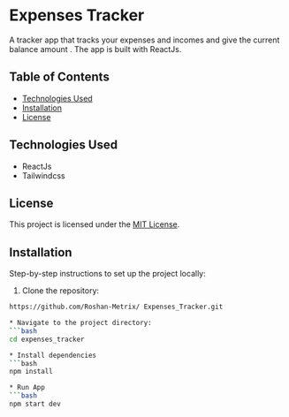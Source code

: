 # Expenses Tracker
 A tracker app that tracks your expenses and incomes and give the current balance amount . The app is built with ReactJs.

## Table of Contents
 - [Technologies Used](#technologies_used)
 - [Installation](#installation)
 - [License](#license)

## Technologies Used

- ReactJs
- Tailwindcss

## License

This project is licensed under the [MIT License](license.txt).

## Installation
 Step-by-step instructions to set up the  project locally:
 1. Clone the repository:
 ```bash
 https://github.com/Roshan-Metrix/ Expenses_Tracker.git

 * Navigate to the project directory:
 ```bash
 cd expenses_tracker

 * Install dependencies
```bash
 npm install

 * Run App
 ```bash
 npm start dev





